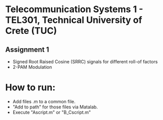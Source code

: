  # Telecommunication Systems 1 - TEL301, Technical University of Crete (TUC)
## Assignment 1

  - Signed Root Raised Cosine (SRRC) signals for different roll-of factors
  - 2-PAM Modulation




  # How to run:
 - Add files .m to a common file.
 - "Add to path" for those files via Matalab.
 - Execute "Ascript.m" or "B_Cscript.m"
